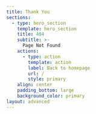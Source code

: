 ```yaml
---
title: Thank You
sections:
  - type: hero_section
    template: hero_section
    title: 404
    subtitle: >-
      Page Not Found
    actions:
      - type: action
        template: action
        label: Back to homepage
        url: /
        style: primary
    align: center
    padding_bottom: large
    background_color: primary
layout: advanced
---
```

